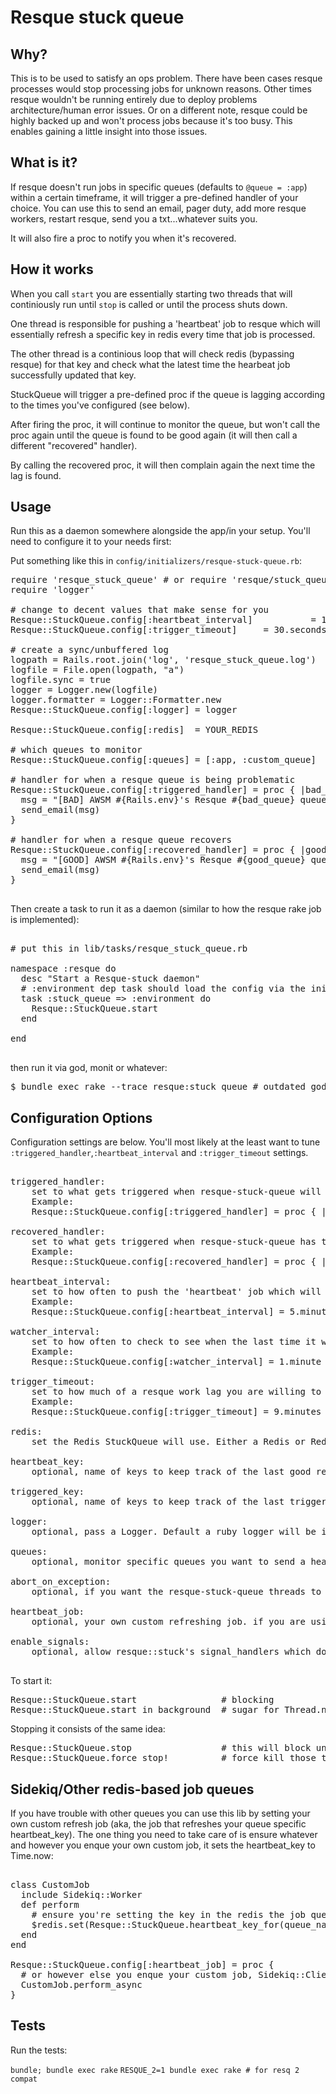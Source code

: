 # Resque stuck queue

## Why?

This is to be used to satisfy an ops problem. There have been cases resque processes would stop processing jobs for unknown reasons. Other times resque wouldn't be running entirely due to deploy problems architecture/human error issues. Or on a different note, resque could be highly backed up and won't process jobs because it's too busy. This enables gaining a little insight into those issues.

## What is it?

If resque doesn't run jobs in specific queues (defaults to `@queue = :app`) within a certain timeframe, it will trigger a pre-defined handler of your choice. You can use this to send an email, pager duty, add more resque workers, restart resque, send you a txt...whatever suits you.

It will also fire a proc to notify you when it's recovered.

## How it works

When you call `start` you are essentially starting two threads that will continiously run until `stop` is called or until the process shuts down.

One thread is responsible for pushing a 'heartbeat' job to resque which will essentially refresh a specific key in redis every time that job is processed.

The other thread is a continious loop that will check redis (bypassing resque) for that key and check what the latest time the hearbeat job successfully updated that key.

StuckQueue will trigger a pre-defined proc if the queue is lagging according to the times you've configured (see below).

After firing the proc, it will continue to monitor the queue, but won't call the proc again until the queue is found to be good again (it will then call a different "recovered" handler). 

By calling the recovered proc, it will then complain again the next time the lag is found.

## Usage

Run this as a daemon somewhere alongside the app/in your setup. You'll need to configure it to your needs first:

Put something like this in `config/initializers/resque-stuck-queue.rb`:

<pre>
require 'resque_stuck_queue' # or require 'resque/stuck_queue'
require 'logger'

# change to decent values that make sense for you
Resque::StuckQueue.config[:heartbeat_interval]           = 10.seconds
Resque::StuckQueue.config[:trigger_timeout]     = 30.seconds

# create a sync/unbuffered log
logpath = Rails.root.join('log', 'resque_stuck_queue.log')
logfile = File.open(logpath, "a")
logfile.sync = true
logger = Logger.new(logfile)
logger.formatter = Logger::Formatter.new
Resque::StuckQueue.config[:logger] = logger

Resque::StuckQueue.config[:redis]  = YOUR_REDIS

# which queues to monitor
Resque::StuckQueue.config[:queues] = [:app, :custom_queue]

# handler for when a resque queue is being problematic
Resque::StuckQueue.config[:triggered_handler] = proc { |bad_queue, lagtime|
  msg = "[BAD] AWSM #{Rails.env}'s Resque #{bad_queue} queue lagging job execution by #{lagtime} seconds."
  send_email(msg)
}

# handler for when a resque queue recovers
Resque::StuckQueue.config[:recovered_handler] = proc { |good_queue, lagtime|
  msg = "[GOOD] AWSM #{Rails.env}'s Resque #{good_queue} queue lagging job execution by #{lagtime} seconds."
  send_email(msg)
}

</pre>

Then create a task to run it as a daemon (similar to how the resque rake job is implemented):

<pre>

# put this in lib/tasks/resque_stuck_queue.rb

namespace :resque do
  desc "Start a Resque-stuck daemon"
  # :environment dep task should load the config via the initializer
  task :stuck_queue => :environment do
    Resque::StuckQueue.start
  end

end

</pre>

then run it via god, monit or whatever:

<pre>
$ bundle exec rake --trace resque:stuck_queue # outdated god config - https://gist.github.com/shaiguitar/298935953d91faa6bd4e
</pre>

## Configuration Options

Configuration settings are below. You'll most likely at the least want to tune `:triggered_handler`,`:heartbeat_interval` and `:trigger_timeout` settings.

<pre>

triggered_handler:
	set to what gets triggered when resque-stuck-queue will detect the latest heartbeat is older than the trigger_timeout time setting.
	Example:
	Resque::StuckQueue.config[:triggered_handler] = proc { |queue_name, lagtime| send_email('queue #{queue_name} isnt working, aaah the daemons') }

recovered_handler:
	set to what gets triggered when resque-stuck-queue has triggered a problem, but then detects the queue went back down to functioning well again(it wont trigger again until it has recovered).
	Example:
	Resque::StuckQueue.config[:recovered_handler] = proc { |queue_name, lagtime| send_email('phew, queue #{queue_name} is ok') }

heartbeat_interval:
	set to how often to push the 'heartbeat' job which will refresh the latest working time.
	Example:
	Resque::StuckQueue.config[:heartbeat_interval] = 5.minutes

watcher_interval:
	set to how often to check to see when the last time it worked was.
	Example:
	Resque::StuckQueue.config[:watcher_interval] = 1.minute

trigger_timeout:
	set to how much of a resque work lag you are willing to accept before being notified. note: take the :watcher_interval setting into account when setting this timeout.
	Example:
	Resque::StuckQueue.config[:trigger_timeout] = 9.minutes

redis:
	set the Redis StuckQueue will use. Either a Redis or Redis::Namespace instance.

heartbeat_key:
	optional, name of keys to keep track of the last good resque heartbeat time

triggered_key:
	optional, name of keys to keep track of the last trigger time

logger:
	optional, pass a Logger. Default a ruby logger will be instantiated. Needs to respond to that interface.

queues:
	optional, monitor specific queues you want to send a heartbeat/monitor to. default is [:app]

abort_on_exception:
	optional, if you want the resque-stuck-queue threads to explicitly raise, default is false

heartbeat_job:
	optional, your own custom refreshing job. if you are using something other than resque

enable_signals:
	optional, allow resque::stuck's signal_handlers which do mostly nothing at this point.

</pre>

To start it:

<pre>
Resque::StuckQueue.start                # blocking
Resque::StuckQueue.start_in_background  # sugar for Thread.new { Resque::StuckQueue.start }
</pre>

Stopping it consists of the same idea:

<pre>
Resque::StuckQueue.stop                 # this will block until the threads end their current iteration
Resque::StuckQueue.force_stop!          # force kill those threads and let's move on
</pre>

## Sidekiq/Other redis-based job queues

If you have trouble with other queues you can use this lib by setting your own custom refresh job (aka, the job that refreshes your queue specific heartbeat_key). The one thing you need to take care of is ensure whatever and however you enque your own custom job, it sets the heartbeat_key to Time.now:

<pre>

class CustomJob
  include Sidekiq::Worker
  def perform
    # ensure you're setting the key in the redis the job queue is using
    $redis.set(Resque::StuckQueue.heartbeat_key_for(queue_name), Time.now.to_i)
  end
end

Resque::StuckQueue.config[:heartbeat_job] = proc {
  # or however else you enque your custom job, Sidekiq::Client.enqueue(CustomJob), whatever, etc.
  CustomJob.perform_async
}
</pre>

## Tests

Run the tests:

`bundle; bundle exec rake`
`RESQUE_2=1 bundle exec rake # for resq 2 compat`
